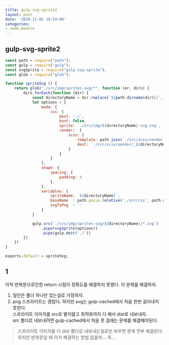 ```yaml
---
title: gulp-svg-sprite2
layout: post
date: '2020-11-05 19:54:00'
categories:
- node_module
---
```


## gulp-svg-sprite2

```javascript
const path = require("path");
const gulp = require("gulp");
const svgSprite = require("gulp-svg-sprite");
const glob = require("glob");

function spriteSvg () {
    return glob("./src/img/sprites-svg/*", function (er, dirs) {
        dirs.forEach(function (dir) {
            const directoryName = dir.replace(`${path.dirname(dir)}/`, "");
            let options = {
                mode: {
                    css: {
                        dest: './',
                        bust: false,
                        sprite: `./src/img/${directoryName}-svg.svg`,
                        render:  {
                            scss: {
                                template: path.join('./src/scss/vendor', 'sprite-svg-mixins.handlebars'),
                                dest: `./src/scss/vendor/_${directoryName}-svg-mixins.scss`,
                            }
                        }
                    }
                },
                shape: {
                    spacing: {
                        padding: 4
                    },
                },
                variables: {
                    spriteName: `${directoryName}`,
                    baseName  : path.posix.relative('./src/css', path.posix.join(`./src/img`, `${directoryName}-svg`)),
                    svgToPng  : ''
                }
            }

            gulp.src(`./src/img/sprites-svg/${directoryName}/*.svg`)
                .pipe(svgSprite(options))
                .pipe(gulp.dest('./'))
        })
    })
}

exports.default = spriteSvg;
```

## 1

아직 반복문으로인한 return 시점이 정확도를 해결하지 못했다.
이 문제를 해결하자.

1. 일단은 폴더 하나만 있는걸로 가정하자.
2. png 스프라이트는 괜찮다. 하지만 svg는 gulp-cached에서 처음 한번 걸러내지 못한다.  
   스프라이트 이미지를 src로 뱉지말고 최적화까지 다 해서 dist로 내보내자.  
   src 폴더로 내보내려면 gulp-cached에서 처음 못 걸래는 문제를 해결해야된다.

>스프라이트 이미지들 다 dist 폴더로 내보내는걸로만 바꾸면 문제 전부 해결된다.  
>하지만 반복문일 때 이거 해결하는 방법 없을까... 큭...